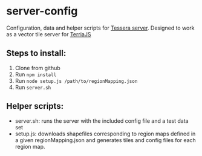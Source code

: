 # server-config
Configuration, data and helper scripts for [Tessera server](https://github.com/mojodna/tessera). Designed to work as a vector tile server for [TerriaJS](https://github.com/TerriaJS/terriajs)

## Steps to install:
1. Clone from github
2. Run `npm install`
3. Run `node setup.js /path/to/regionMapping.json`
4. Run `server.sh`

## Helper scripts:
- server.sh: runs the server with the included config file and a test data set
- setup.js: downloads shapefiles corresponding to region maps defined in a given regionMapping.json and generates tiles and config files for each region map.
